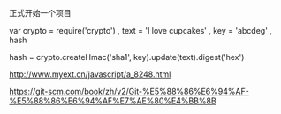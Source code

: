 正式开始一个项目


var crypto = require('crypto')
  , text = 'I love cupcakes'
  , key = 'abcdeg'
  , hash

hash = crypto.createHmac('sha1', key).update(text).digest('hex')

http://www.myext.cn/javascript/a_8248.html


https://git-scm.com/book/zh/v2/Git-%E5%88%86%E6%94%AF-%E5%88%86%E6%94%AF%E7%AE%80%E4%BB%8B